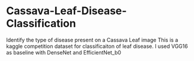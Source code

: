 # Cassava-Leaf-Disease-Classification
Identify the type of disease present on a Cassava Leaf image
This is a kaggle competition dataset for classificaiton of leaf disease.
I used VGG16 as baseline with DenseNet and EfficientNet_b0
